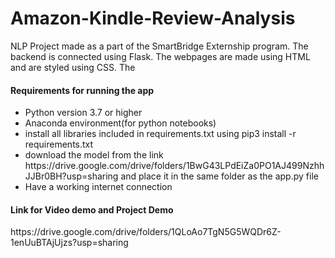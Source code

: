 # Amazon-Kindle-Review-Analysis
NLP Project made as a part of the SmartBridge Externship program. The backend is connected using Flask. The webpages are made using HTML and are styled using CSS. The 
<br>
<h4>Requirements for running the app</h4>
<ul>
  <li>Python version 3.7 or higher</li>
  <li>Anaconda environment(for python notebooks)</li>
  <li>install all libraries included in requirements.txt using pip3 install -r requirements.txt</li>
  <li>download the model from the link https://drive.google.com/drive/folders/1BwG43LPdEiZa0PO1AJ499NzhhJJBr0BH?usp=sharing and place it in the same folder as the app.py file
    <li> Have a working internet connection
</ul>
<h4>Link for Video demo and Project Demo</h4>
https://drive.google.com/drive/folders/1QLoAo7TgN5G5WQDr6Z-1enUuBTAjUjzs?usp=sharing
